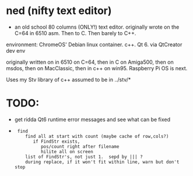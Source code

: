 # ned (nifty text editor)

* an old school 80 columns (ONLY!) text editor.
  originally wrote on the C=64 in 6510 asm.  Then to C.  Then barely to C++.

environment:  ChromeOS' Debian linux container.  c++.  Qt 6.
via QtCreator dev env

originally written on in 6510 on C=64, then in C on Amiga500, then on msdos, 
then on MacClassic, then in c++ on win95.
Raspberry Pi OS is next.

Uses my Stv library of c++ assumed to be in ../stv/*


# TODO:

* get ridda Qt6 runtime error messages and see what can be fixed

* ```
   find
      find all at start with count (maybe cache of row,cols?)
         if FindStr exists,
            pos/count right after filename
            hilite all on screen
      list of FindStr's, not just 1.  sepd by ||| ?
      during replace, if it won't fit within line, warn but don't stop
```

